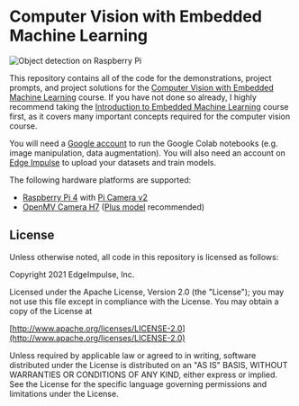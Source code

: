 # Computer Vision with Embedded Machine Learning

![Object detection on Raspberry Pi](https://raw.githubusercontent.com/ShawnHymel/computer-vision-with-embedded-machine-learning/master/Images/object-detection.png)

This repository contains all of the code for the demonstrations, project prompts, and project solutions for the [Computer Vision with Embedded Machine Learning](https://www.coursera.org/learn/computer-vision-with-embedded-machine-learning) course. If you have not done so already, I highly recommend taking the [Introduction to Embedded Machine Learning](https://www.coursera.org/learn/introduction-to-embedded-machine-learning) course first, as it covers many important concepts required for the computer vision course.

You will need a [Google account](https://accounts.google.com/) to run the Google Colab notebooks (e.g. image manipulation, data augmentation). You will also need an account on [Edge Impulse](https://www.edgeimpulse.com/) to upload your datasets and train models.

The following hardware platforms are supported:

* [Raspberry Pi 4](https://www.raspberrypi.org/products/raspberry-pi-4-model-b/) with [Pi Camera v2](https://www.raspberrypi.org/products/camera-module-v2/)
* [OpenMV Camera H7](https://openmv.io/collections/products/products/openmv-cam-h7-r2) ([Plus model](https://openmv.io/collections/products/products/openmv-cam-h7-plus) recommended)

## License

Unless otherwise noted, all code in this repository is licensed as follows:

Copyright 2021 EdgeImpulse, Inc.

Licensed under the Apache License, Version 2.0 (the "License");
you may not use this file except in compliance with the License.
You may obtain a copy of the License at

[http://www.apache.org/licenses/LICENSE-2.0](http://www.apache.org/licenses/LICENSE-2.0)

Unless required by applicable law or agreed to in writing, software
distributed under the License is distributed on an "AS IS" BASIS,
WITHOUT WARRANTIES OR CONDITIONS OF ANY KIND, either express or implied.
See the License for the specific language governing permissions and
limitations under the License.